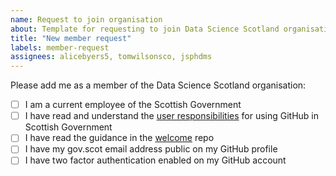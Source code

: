 ```yaml
---
name: Request to join organisation
about: Template for requesting to join Data Science Scotland organisation
title: "New member request"
labels: member-request
assignees: alicebyers5, tomwilsonsco, jsphdms
---
```


Please add me as a member of the Data Science Scotland organisation:

- [ ] I am a current employee of the Scottish Government
- [ ] I have read and understand the [user responsibilities](http://saltire/orgspaces/Analytic-Professions/Analytical-Tools/Pages/version-control-guide.aspx) for using GitHub in Scottish Government
- [ ] I have read the guidance in the [welcome](https://github.com/DataScienceScotland/welcome) repo
- [ ] I have my gov.scot email address public on my GitHub profile
- [ ] I have two factor authentication enabled on my GitHub account
